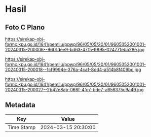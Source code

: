 # Hasil

## Foto C Plano

https://sirekap-obj-formc.kpu.go.id/1641/pemilu/ppwp/96/05/05/20/01/9605052001001-20240315-200006--9601dee9-bd63-4715-9995-024771eb528e.jpg

https://sirekap-obj-formc.kpu.go.id/1641/pemilu/ppwp/96/05/05/20/01/9605052001001-20240315-200018--1cf9994e-376a-4ca1-8dd4-a514b8f409bc.jpg

https://sirekap-obj-formc.kpu.go.id/1641/pemilu/ppwp/96/05/05/20/01/9605052001001-20240315-200027--2b42e8ab-066f-4fc7-bde7-a656375c9a49.jpg


## Metadata

| Key        | Value               |
| ---------- | ------------------- |
| Time Stamp | 2024-03-15 20:30:00 |



